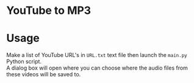 # YouTube to MP3

# Usage
Make a list of YouTube URL's in `URL.txt` text file then launch the `main.py` Python script.\
A dialog box will open where you can choose where the audio files from these videos will be saved to.